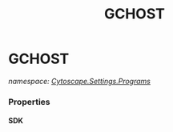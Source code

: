 ﻿---
title: GCHOST
---

# GCHOST
_namespace: [Cytoscape.Settings.Programs](N-Cytoscape.Settings.Programs.html)_





### Properties

#### SDK


